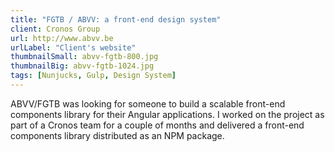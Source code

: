 ```yaml
---
title: "FGTB / ABVV: a front-end design system"
client: Cronos Group
url: http://www.abvv.be
urlLabel: "Client's website"
thumbnailSmall: abvv-fgtb-800.jpg
thumbnailBig: abvv-fgtb-1024.jpg
tags: [Nunjucks, Gulp, Design System]
---
```


ABVV/FGTB was looking for someone to build a scalable front-end components library for their Angular applications. I worked on the project as part of a Cronos team for a couple of months and delivered a front-end components library distributed as an NPM package.
